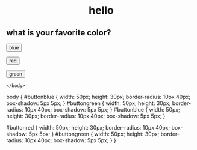 <!DOCTYPE html>
<html>
	<head>
		<title>website 2</title>
	</head>
	<body>
	<center><h1>hello</h1></center>
	<h2>what is your favorite color?</h2>
	<input type="button" value="blue" id="buttonblue" onclick="myFunctionblue()">
		<script>
function myFunctionblue()
{   
document.body.style.backgroundColor= "blue";
}
</script><p></p>
	<input type="button" value="red" id="buttonred" onclick="myFunctionred()">
		<script>
function myFunctionred()
{   
document.body.style.backgroundColor= "red";
}
</script><p></p>
	<input type="button" value="green" id="buttongreen" onclick="myFunctiongreen()">
		<script>
function myFunctiongreen()
{   
document.body.style.backgroundColor= "green";
}
</script>

	</body>
</html>
body {
#buttonblue {
    width: 50px;
    height: 30px;
    border-radius: 10px 40px;
    box-shadow: 5px 5px;
}
#buttongreen {
    width: 50px;
    height: 30px;
    border-radius: 10px 40px;
    box-shadow: 5px 5px;	
}
#buttonblue {
    width: 50px;
    height: 30px;
    border-radius: 10px 40px;
    box-shadow: 5px 5px;
}

#buttonred {
    width: 50px;
    height: 30px;
    border-radius: 10px 40px;
    box-shadow: 5px 5px;
}
#buttongreen {
    width: 50px;
    height: 30px;
    border-radius: 10px 40px;
    box-shadow: 5px 5px;
}
}
